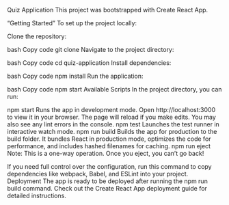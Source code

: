 Quiz Application
This project was bootstrapped with Create React App.

“Getting Started”
To set up the project locally:

Clone the repository:

bash
Copy code
git clone <repository-url>
Navigate to the project directory:

bash
Copy code
cd quiz-application
Install dependencies:

bash
Copy code
npm install
Run the application:

bash
Copy code
npm start
Available Scripts
In the project directory, you can run:

npm start
Runs the app in development mode.
Open http://localhost:3000 to view it in your browser.
The page will reload if you make edits. You may also see any lint errors in the console.
npm test
Launches the test runner in interactive watch mode.
npm run build
Builds the app for production to the build folder.
It bundles React in production mode, optimizes the code for performance, and includes hashed filenames for caching.
npm run eject
Note: This is a one-way operation. Once you eject, you can’t go back!

If you need full control over the configuration, run this command to copy dependencies like webpack, Babel, and ESLint into your project.
Deployment
The app is ready to be deployed after running the npm run build command. Check out the Create React App deployment guide for detailed instructions.
